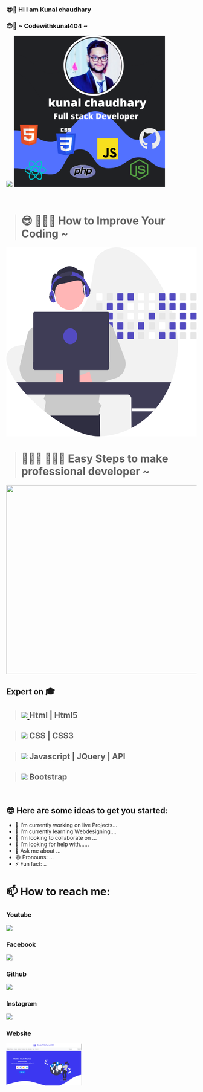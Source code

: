### 😎🚀 Hi I am Kunal chaudhary 
### 😎🚀 ~ Codewithkunal404 ~


<img src="https://avatars.githubusercontent.com/u/96905815?s=400&u=553c5881b1c1c05f3243bf2ff49fd054692238b5&v=4" width="400px" >       <img src="https://github.com/codewithkunal404/codewithkunal404/blob/main/Full%20stack%20Developer.png" width="400px" >


<br>


># 😎 👩🏼‍💻 How to Improve Your Coding ~
<img src="https://github.com/codewithkunal404/codewithkunal404/blob/main/undraw_developer_activity_re_39tg.svg" width="800px" height="500px" >


<br>

># 🧑🏽‍🎓 🧑🏽‍🎓 Easy Steps to make professional developer ~
<img src="https://images.pexels.com/photos/5935794/pexels-photo-5935794.jpeg?auto=compress&cs=tinysrgb&w=1260&h=750&dpr=1" width="800px" height="500px">





## Expert on 🎓

>## <a href="#"> <img src="https://cdn-icons-png.flaticon.com/512/1051/1051277.png" width="50px"> </a> Html | Html5

>## <a href="https://github.com/codewithkunal404/css-tutorial"><img src="https://cdn-icons-png.flaticon.com/512/732/732190.png" width="50px"></a> CSS | CSS3

>##  <a href="#"> <img src="https://cdn-icons-png.flaticon.com/512/5968/5968292.png" width="50px"></a> Javascript | JQuery | API

>## <a href="#"> <img src="https://cdn-icons-png.flaticon.com/512/5968/5968672.png" width="50px"></a> Bootstrap 


<br>












## 😎 Here are some ideas to get you started:

- 🔭 I’m currently working on live Projects...
- 🌱 I’m currently learning Webdesigning....
- 👯 I’m looking to collaborate on ...
- 🤔 I’m looking for help with......
- 💬 Ask me about ...
- 😄 Pronouns: ...
- ⚡ Fun fact: ..

# 📫 How to reach me:

### Youtube 
<a href="https://www.youtube.com/channel/UCPOBQjBYfP1w91Z77pZLbFg"><img src="https://cdn-icons-png.flaticon.com/512/174/174883.png" width="80px" ></a>  

### Facebook
<a href="https://www.facebook.com/photo/?fbid=109013541675751&set=a.109009865009452"><img src="https://cdn-icons-png.flaticon.com/512/733/733547.png" width="80px" ></a>

### Github
<a href="https://github.com/codewithkunal404"><img src="https://cdn-icons-png.flaticon.com/512/270/270798.png" width="80px" ></a>


### Instagram
<a href="https://www.instagram.com/codewithkunal404/"><img src="https://cdn-icons-png.flaticon.com/512/2111/2111463.png" width="80px" ></a>

### Website
<a href="https://codewithkunal404.github.io/"><img src="imageweb.png" width="200px" ></a>


